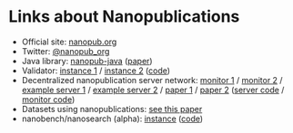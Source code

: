# Links about Nanopublications

- Official site: [nanopub.org](http://nanopub.org)
- Twitter: [@nanopub_org](https://twitter.com/nanopub_org)
- Java library: [nanopub-java](https://github.com/Nanopublication/nanopub-java) ([paper](https://arxiv.org/abs/1508.04977))
- Validator: [instance 1](http://nanopub.inn.ac/) / [instance 2](http://app.tkuhn.eculture.labs.vu.nl/nanopub-validator/) ([code](https://github.com/tkuhn/nanopub-validator))
- Decentralized nanopublication server network: [monitor 1](http://npmonitor.inn.ac/) / [monitor 2](http://app.tkuhn.eculture.labs.vu.nl/nanopub-monitor/) / [example server 1](http://np.inn.ac/) / [example server 2](http://server.nanopubs.lod.labs.vu.nl/) / [paper 1](http://arxiv.org/pdf/1411.2749) / [paper 2](https://doi.org/10.7717/peerj-cs.78) ([server code](https://github.com/tkuhn/nanopub-server) / [monitor code](https://github.com/tkuhn/nanopub-monitor/))
- Datasets using nanopublications: [see this paper](https://arxiv.org/abs/1809.06532)
- nanobench/nanosearch (alpha): [instance](http://nanobench.nanopubs.lod.labs.vu.nl/search) ([code](https://github.com/peta-pico/nanobench))
